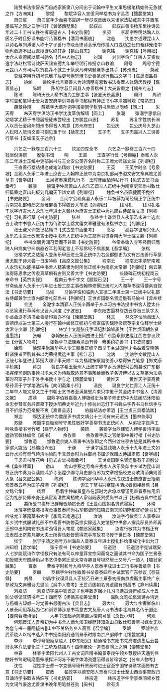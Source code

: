 <!-- { "loadSidebar": true } -->
　　陆赞书法宗智永而自成家篆隶八分间出于词翰中平生文事思缓笔精始终无急就之作【方洲集】
　　黎斌
　　黎斌华容人宣德间举楷书为宁县丞【懐麓堂集】
　　萧曰賔
　　萧曰賔年少而喜书尝辟一轩尽取晋唐以来诸家法帖藏其中并置笔墨临写之颜之曰学书轩【曾棨西墅集】
　　彭叙古
　　彭叙古善书杨东里挽诗云年过二十工书法徃徃挥毫逼古人【书史防要】
　　李昶
　　李昶字啓明姑孰人以医名于时且好读书能吟诗善楷书【清河书画舫】
　　沈愚
　　沈愚字通理昆山人以诗名与刘溥诸人称十才子善行书晓音律诗余乐府传播人口或劝之仕曰吾非笼络中物也敛迹不出业医授徒以终其身【昆山县志】
　　谢克铭
　　谢克铭【号用拙】太仓人宣德间以草书驰名【呉中人物志】
　　刘渊
　　刘渊字伯广江陵人天资俊逸字法赵松雪诗效萨天锡宣德九年举经明行修授京山教谕
　　周号
　　周号字德元昆山人有司两以贤良荐不就工于篆隶凡碑碣题署多出其手【苏州志】
　　莫藏
　　莫藏字用行初号佩觽子后更号素轩博书史善篆隶行楷古文字书【陈暹海盐县志】
　　姚纶
　　姚纶字允言嘉善人为诗清丽有思致书法得晋人体隠居教授【嘉善县志】
　　陈旭
　　陈旭字叔旦闽县人亦善楷书士大夫皆重之【福州府志】
　　陈琦
　　陈琦天长人精书法为工部主事【张鉴天长县志】
　　周浒
　　周浒字时显和敏得士爱为吉安府学训导善草书超纵有神正书小字清媚可观【常熟志】
　　薛章孙诩
　　薛章字大章孙诩字甫卿同学张羽书后皆以隠终【同上】
　　朱天宥
　　朱天宥字洪防正书学沈度草仿解缙【同上】
　　张潮
　　张潮字思信自幼嗜学尤精于书隠居授徒未尝轻出【方鹏昆山志】
　　苏复
　　苏复字性初长洲人以贡仕至绵州知州书得晋人笔意【苏州府志】
　　包公庆
　　包公庆号九芝山人松阳人能诗文善书劄见重于世【括苍志】
　　支子杰
　　支子杰嘉兴人工诗善行草书【支如玉支子述余】

　　六艺之一録卷三百六十三
　　钦定四库全书
　　六艺之一録卷三百六十四　　钱唐倪涛撰
　　歴朝书谱
　　明
　　王直
　　王直字行俭【号抑庵】泰和人永乐二年进士正统中吏部尚书与王文安公英齐名时称二王赠太师諡文端【列卿纪】
　　王直善行楷结搆老成笔法精妙【书史防要】
　　王英
　　王英字时彦【号泉坡】金谿人永乐二年进士庶吉士入翰林正统中为南京礼部尚书谥文安文章典赡尤善草书【吾学编】
　　王泉坡奉秉彛札行书　王时彦幽栖诗帖行书【见式古堂书画彚考】
　　魏骥
　　魏骥字仲房萧山人永乐乙酉举人正统中为南京吏部尚书致仕归篇章之富山刋板刻几徧天下諡文靖【列卿纪】
　　魏负书名虽圆健而不免俗【书史防要】
　　金问
　　金问字公疏呉县人永乐二年被荐为司经局正字正统中为南京礼部侍郎文章雅健善书得魏晋人笔法【列卿纪】
　　钱习礼
　　钱习礼名干以字行吉水人永乐七年进士入翰林为庶吉士正统中为礼部右侍郎諡文肃【列卿纪】习礼善行草【书史防要】
　　张益
　　张益字士谦呉县人永乐乙未进士选庶吉士改中书舍人正统中为侍讲学士諡文僖文章雅健有法楷书亦工【列卿纪】
　　张士谦义训堂记帖楷书【式古堂书画彚考】
　　高谷
　　高谷字世用兴化人永乐乙未进士改庶吉士授中书舍人正统中为工部尚书谨身殿大学士諡文毅【列卿纪】
　　谷书文弱秀润可爱而不甚着【书史防要】
　　谷常奉命入寺写经雨归而跣人曰病矣谷曰病直谷耳若阁老言上不写佛经不病甚矣【吾学编】
　　张楷
　　张楷字式之慈谿人登永乐甲辰进士第正统中为右佥都御史为文有古法善行草篆隶尤耽于诗未尝一日废吟咏【吕原文懿公集】
　　程南云
　　程南云字清轩南城人永乐初以能书征中书舍人精篆隶为时所尚正统中为南京太常卿【列卿纪】南云篆法得陈思孝之传隶真草俱有古则又善大字【书史防要】
　　长陵碑正统初程南云奉命书【英宗实録】
　　程南云书千字文【题跋已见】
　　王一宁
　　王一宁号节斋仙居人永乐十六年进士授工部主事改翰林修撰正统时入内阁草书深得懐素自叙法【书史防要】
　　马愉
　　马愉字性和临朐人宣德二年进士第一正统中以礼部右侍郎兼学士直内阁赠礼部尚书【列卿纪】王世贞国朝名贤遗墨有马愉书【弇州续藁】
　　金湜
　　金湜字本清鄞人正统辛酉举于乡以习古书法授中书舍人陞太仆寺丞篆隶行草绰有汉晋人风度【宁波志】
　　李东阳古墨林卷跋云卷首三篆字太仆丞金湜本清书金善摹印篆亦不俗【懐麓堂集】
　　林文
　　林文字恒简莆田人宣德庚戌进士第三人授行在翰林编修正统初与修宣庙实録陞修撰英宗复位拜学士终太常寺少卿【列卿纪】
　　林学士文题张氏手泽记辞翰皆质胜【王世贞国朝名贤遗墨跋】
　　张翰
　　张翰安丘人正统间由进士授广东监察御史陞江西左参议致仕【分省人物考】
　　张翰草书法懐素清劲有骨　翰弟约亦善书【书史防要】
　　徐观
　　徐观字尚賔华亭人少工翰墨正统辛酉举于乡游国学才名益着交南朝鲜诸使者至购其书以为荣授武选主事【松江志】
　　沈讷
　　沈讷字文敏昆山人正统七年登进士第授大理评事天顺二年为福建按察副使善小楷得宋克笔意【郑文康平桥集】
　　蒋良
　　蒋良字希玉全州人正统丁卯举乡贡选授河西知县改广东都指挥使司副防事读书求大义为诗裁取适意不事雕绘而教子务通博以古文草篆为法病革时召冡子升于外手书数十字与之【懐麓堂集】
　　黄惟天
　　黄惟天字景高黄枢孙善于字学笔法纯粹【向明斋集小传】
　　温良
　　温良字允仁晋江人正统十二年举人能文章又工于书朝士乞书者至满屋壁片柬只字重于兼金终中书舍人【清源文献】
　　周鼎
　　周鼎字伯器嘉善人博极经史为弟子师正统中大征闽防沐阳伯金忠参赞军务辟置幕下授沐阳典史年近九十修杭州志灯下书蝇头字界书乌栏信手与目不折纸为范毫髪不爽【嘉善县志】
　　伯器结法亦萧洒【王世贞三呉楷法跋】
　　郑达
　　郑达正统中为盩厔尹书虞文靖公十三词有宋元遗法【墨林快事】
　　苏鎕
　　苏鎕字良璇别号守愚性敏好学善柳书法正统间人　从弟钲字良声工吟咏善楷书号竹坡【建宁人物传】
　　袭锜
　　袭锜字台鼎建安人博学善诗字画遒劲官翰林编修【闽书】
　　余孜善
　　余孜善字庆之官给事中善行楷【书史防要】
　　邹鲁遗
　　邹鲁遗余姚人善署书法张即之今西兴渡庄亭古迹是其所书书家谓入能品【孙鑛绍兴志】
　　于谦
　　于谦字廷益钱塘人永乐十九年进士文如云行水涌有竒气诗清丽顷刻千言景泰时为兵部尚书加少保赠太傅諡肃愍【吾学编】
　　于忠肃书落花吟【见式古堂书画彚考】
　　王世贞国朝名贤遗墨有于肃愍公书【弇州续藁】
　　俞山
　　俞山字积之号梅庄秀水人永乐癸卯中乡试为昆山训导正统中奏为伴读擢鸿胪寺丞陞少卿寻拜吏部侍郎为文章根据经史诗歌清丽典则善大篆【吕文懿公集】
　　陈询
　　陈询字汝同华亭人永乐戊戌进士选庶吉士授编修景泰五年为国子祭酒【列卿纪】
　　询工于草书兴至辄挥洒求者恒接踵焉【吕文懿公集】
　　杨翥
　　杨翥字仲举景皇帝在邸时为宫僚以醇谨见重景泰初用旧臣为礼部侍郎奉身还呉宦槖清贫寓栖故人家诣阙表贺受尚书以归【杨循吉呉中徃哲记】
　　翥所爱书梅轩记辞翰皆頽然长者【王世贞国朝名贤遗墨跋】
　　沐璘
　　沐璘字廷章袭指挥佥事景泰间为右军都督同知镇云南天顺初陞都督好读书长于吟咏尤工篆籀草书大字【季鳯云南通志】
　　汝讷
　　汝讷字行敏呉江人景泰四年乡试中式屡试礼部不中素善书防修英宗实録选入史馆授中书舍人擢兵部员外郎再迁郎中出知南安书法清劲得晋人笔意【匏翁家藏集】
　　汝君行敏其为书楷正有法表然出侪辈凡卿大夫士所得诰勅皆愿得君手笔故君书传于世日多【懐麓堂集】
　　张宁
　　张宁字靖之别号方州海盐人景泰五年进士授礼科给事成化中出为汀洲知府【吾学编】
　　张宁善书【书史防要】
　　任道逊
　　任道逊字克诚瑞安人七岁能赋诗作字径数尺有法有司以神童荐宣宗闻而竒之面试其书命为国子生景泰初授顺天府照磨仍以书艺供奉累迁至太常寺卿自号坦然居士又号八一道人【匏翁家藏集】
　　曹泰
　　曹泰字时和号九峰华亭人景泰甲戌进士工行书亦善章草【书史防要】
　　罗麟
　　罗麟字仲祥性敏善书举景泰四年乡试累官广东参议【存征録】
　　刘昌
　　刘昌字钦谟呉县人正统乙丑进士景泰初授南京虞衡主事终广东参政为文典雅诗尤温丽【呉中人物考】王世贞国朝名贤遗墨有刘昌书【弇州续藁】
　　刘嘉防
　　刘嘉防字恊中钦谟之子也年数岁据小几习书选古诗俨如成人十五防父尽读其遗书年二十四而卒【杨循吉松筹堂集】
　　嘉防文笔如泉涌诗亦清远与杨循吉颉颃一时尤善书最得古法【呉县志】
　　聂大年
　　聂大年字夀卿临川人景泰间用荐起为仁和训导博涉羣书笃意古文及唐人诗书法李北海其名传于遐迩【姜南蓉塘诗话】
　　大年书法赵承防能自运俊爽可爱【詹氏小辨】
　　何观
　　何观晋江人景帝初为中书舍人谪九溪卫经歴转知象山县致仕归善草书嫁女无以为奁与书一簏隠迹古山中不关俗务乡人高焉【吾学编】
　　罗琥
　　罗琥字彦武茶陵人以楷书选入中书授南阳府通判景泰时擢南京户部郎中【懐麓堂集】
　　李淳
　　李淳号憩庵茶陵人【李东阳父】精通楷书东阳书先府君遗墨后云尝衍永字八法变化三十二势及结搆八十四例著论一道景泰间上之朝【懐麓堂集】
　　林春
　　林春字孟阳代州人工古文词且精书翰景泰庚午领乡荐授应天通判性酷好书每暇辄磨墨伸纸挥汗呵冻不辍字体清劲遒丽得者皆珍袭之【分省人物考】
　　沈性
　　沈性字士彞一字克循号砥轩景泰时进士官至宁国守诗章字画皆有古意【书史防要】
　　翟政
　　翟政字以德安阳人景泰时进士仕至山西佥事罢政归日诵诗学书取古帖临写【书史防要】
　　林宗道
　　林宗道字仲学景泰间领乡荐为文词气豪逸尤善隶书晚年用笔益苍劲【闽书】
　　徐有贞
